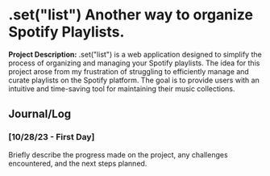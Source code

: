 # .set("list") Another way to organize Spotify Playlists.

**Project Description:** 
.set("list") is a web application designed 
to simplify the process of organizing and managing your Spotify playlists. The idea 
for this project arose from my frustration of struggling to efficiently manage 
and curate playlists on the Spotify platform. The goal is to provide users with an 
intuitive and time-saving tool for maintaining their music collections.

## Journal/Log

### [10/28/23 - First Day]

Briefly describe the progress made on the project, any challenges encountered, and the next steps planned.
